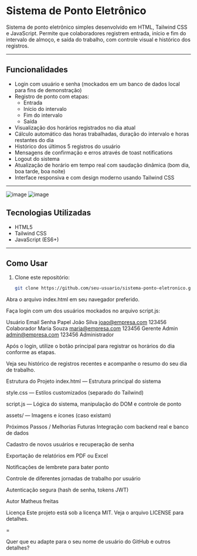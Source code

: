 # Sistema de Ponto Eletrônico

Sistema de ponto eletrônico simples desenvolvido em HTML, Tailwind CSS e JavaScript. Permite que colaboradores registrem entrada, início e fim do intervalo de almoço, e saída do trabalho, com controle visual e histórico dos registros.

---

## Funcionalidades

- Login com usuário e senha (mockados em um banco de dados local para fins de demonstração)
- Registro de ponto com etapas:  
  - Entrada  
  - Início do intervalo  
  - Fim do intervalo  
  - Saída  
- Visualização dos horários registrados no dia atual
- Cálculo automático das horas trabalhadas, duração do intervalo e horas restantes do dia
- Histórico dos últimos 5 registros do usuário
- Mensagens de confirmação e erros através de toast notifications
- Logout do sistema
- Atualização de horário em tempo real com saudação dinâmica (bom dia, boa tarde, boa noite)
- Interface responsiva e com design moderno usando Tailwind CSS

---
![image](https://github.com/user-attachments/assets/7f04ad87-d76b-4c61-8ff6-5c2df50f8171)
![image](https://github.com/user-attachments/assets/81cca01d-96ae-4499-924e-71b6f0dbcf71)


## Tecnologias Utilizadas

- HTML5
- Tailwind CSS
- JavaScript (ES6+)

---

## Como Usar

1. Clone este repositório:
   ```bash
   git clone https://github.com/seu-usuario/sistema-ponto-eletronico.git
Abra o arquivo index.html em seu navegador preferido.

Faça login com um dos usuários mockados no arquivo script.js:

Usuário	Email	Senha	Papel
João Silva	joao@empresa.com	123456	Colaborador
Maria Souza	maria@empresa.com	123456	Gerente
Admin	admin@empresa.com	123456	Administrador

Após o login, utilize o botão principal para registrar os horários do dia conforme as etapas.

Veja seu histórico de registros recentes e acompanhe o resumo do seu dia de trabalho.

Estrutura do Projeto
index.html — Estrutura principal do sistema

style.css — Estilos customizados (separado do Tailwind)

script.js — Lógica do sistema, manipulação do DOM e controle de ponto

assets/ — Imagens e ícones (caso existam)

Próximos Passos / Melhorias Futuras
Integração com backend real e banco de dados

Cadastro de novos usuários e recuperação de senha

Exportação de relatórios em PDF ou Excel

Notificações de lembrete para bater ponto

Controle de diferentes jornadas de trabalho por usuário

Autenticação segura (hash de senha, tokens JWT)

Autor
Matheus freitas

Licença
Este projeto está sob a licença MIT. Veja o arquivo LICENSE para detalhes.

=

Quer que eu adapte para o seu nome de usuário do GitHub e outros detalhes?







